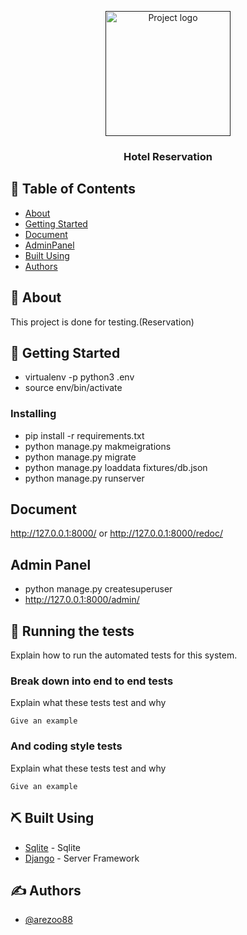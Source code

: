 <p align="center">
  <a href="" rel="noopener">
 <img width=200px height=200px src="https://i.imgur.com/6wj0hh6.jpg" alt="Project logo"></a>
</p>

<h3 align="center">Hotel Reservation</h3>

## 📝 Table of Contents

- [About](#about)
- [Getting Started](#getting_started)
- [Document](#document)
- [AdminPanel](#admin)
- [Built Using](#built_using)
- [Authors](#authors)

## 🧐 About <a name = "about"></a>

This project is done for testing.(Reservation)

## 🏁 Getting Started <a name = "getting_started"></a>

- virtualenv -p python3 .env
- source env/bin/activate

### Installing

- pip install -r requirements.txt
- python manage.py makmeigrations
- python manage.py migrate
- python manage.py loaddata fixtures/db.json
- python manage.py runserver

## Document <a name = "document"></a>

http://127.0.0.1:8000/ or http://127.0.0.1:8000/redoc/

## Admin Panel <a name="admin"></a>

- python manage.py createsuperuser
- http://127.0.0.1:8000/admin/

## 🔧 Running the tests <a name = "tests"></a>

Explain how to run the automated tests for this system.

### Break down into end to end tests

Explain what these tests test and why

```
Give an example
```

### And coding style tests

Explain what these tests test and why

```
Give an example
```

## ⛏️ Built Using <a name = "built_using"></a>

- [Sqlite](https://www.sqlite.org/index.html) - Sqlite
- [Django](https://www.djangoproject.com/) - Server Framework

## ✍️ Authors <a name = "authors"></a>

- [@arezoo88](https://github.com/arezoo88)
